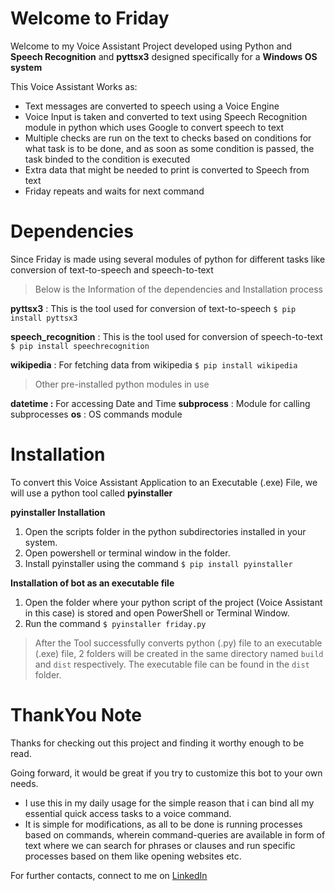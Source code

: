 # **Welcome to Friday**
Welcome to my Voice Assistant Project developed using Python and **Speech Recognition** and **pyttsx3** designed specifically for a **Windows OS system**

This Voice Assistant Works as:
* Text messages are converted to speech using a Voice Engine
* Voice Input is taken and converted to text using Speech Recognition module in python which uses Google to convert speech to text
* Multiple checks are run on the text to checks based on conditions for what task is to be done, and as soon as some condition is passed, the task binded to the condition is executed
* Extra data that might be needed to print is converted to Speech from text
* Friday repeats and waits for next command

# **Dependencies**
Since Friday is made using several modules of python for different tasks like conversion of text-to-speech and speech-to-text
>Below is the Information of the dependencies and Installation process

**pyttsx3** : This is the tool used for conversion of text-to-speech
``` $ pip install pyttsx3 ```

**speech_recognition** : This is the tool used for conversion of speech-to-text
``` $ pip install speechrecognition ```

**wikipedia** : For fetching data from wikipedia 
``` $ pip install wikipedia ```

>Other pre-installed python modules in use

**datetime :** For accessing Date and Time
**subprocess** : Module for calling subprocesses
**os** : OS commands module

# **Installation**
To convert this Voice Assistant Application to an Executable (.exe) File, we will use a python tool called **pyinstaller**

**pyinstaller Installation**
1. Open the scripts folder in the python subdirectories installed in your system.
2. Open powershell or terminal window in the folder.
3. Install pyinstaller using the command ``` $ pip install pyinstaller ```

**Installation of bot as an executable file**
1. Open the folder where your python script of the project (Voice Assistant in this case) is stored and open PowerShell or Terminal Window.
2. Run the command ``` $ pyinstaller friday.py ```

>After the Tool successfully converts python (.py) file to an executable (.exe) file, 2 folders will be created in the same directory named `build` and `dist` respectively.
>The executable file can be found in the `dist` folder.

# **ThankYou Note**
Thanks for checking out this project and finding it worthy enough to be read.

Going forward, it would be great if you try to customize this bot to your own needs.
* I use this in my daily usage for the simple reason that i can bind all my essential quick access tasks to a voice command.
* It is simple for modifications, as all to be done is running processes based on commands, wherein command-queries are available in form of text where we can search for phrases or clauses and run specific processes based on them like opening websites etc. 

For further contacts, connect to me on [LinkedIn](https://www.linkedin.com/in/kushagra2709)
